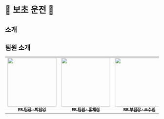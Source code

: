# 🚗 보초 운전 🚕
## 소개

## 팀원 소개
<table>
    <tbody>
    <tr>
      <td align="center"><a href="https://github.com/Dolphin-PC"><img src="https://github.com/user-attachments/assets/d8490088-955b-4c15-bdf1-bf134b2b4b4b" width="160px;" alt=""/><br /><sub><b>FE 팀장 : 박찬영 </b></sub></a><br /></td>
      <td align="center"><a href="https://github.com/hyeon9808"><img src="" width="160px;" alt=""/><br /><sub><b>FE 팀원 : 홍채현 </b></sub></a><br /></td>
      <td align="center"><a href="https://github.com/whtndls"><img src="" width="160px;" alt=""/><br /><sub><b>BE 부팀장 : 조수인 </b></sub></a><br /></td>
      <td align="center"><a href="https://github.com/young219257"><img src="https://github.com/user-attachments/assets/b2dddc0e-37cb-485b-b345-74e709dda832" width="160px;" alt=""/><br /><sub><b>BE 팀원 : 김영아 </b></sub></a><br /></td>
      <td align="center"><a href="https://github.com/hyoyeolking"><img src="" width="160px;" alt=""/><br /><sub><b>BE 팀원 : 전효열 </b></sub></a><br /></td>
    </tr>  </tbody>
</table>
